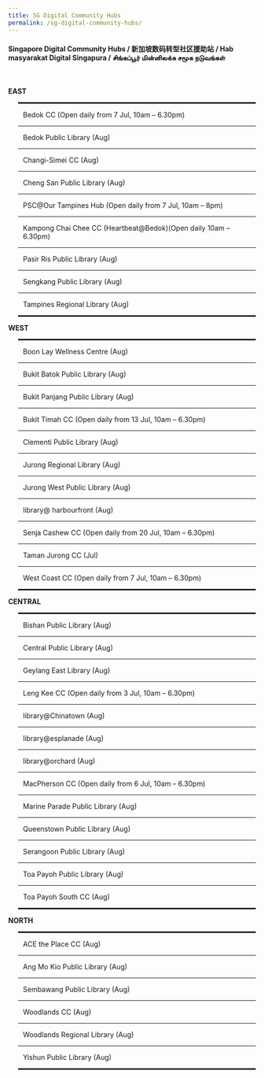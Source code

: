```yaml
---
title: SG Digital Community Hubs
permalink: /sg-digital-community-hubs/
---
```


#### Singapore Digital Community Hubs / 新加坡数码转型社区援助站 / Hab masyarakat Digital Singapura / சிங்கப்பூர் மின்னிலக்க சமூக நடுவங்கள்

<br>
 <div class="row">
    <div class="col-sm-6">
    <p><strong>EAST</strong></p>
    <div style="padding-left: 20px;">
    <hr style="border: 1px solid;">
    <p style="margin-left: 10px;">Bedok CC (Open daily from 7 Jul, 10am &ndash; 6.30pm)</p>
    <hr>
    <p style="margin-left: 10px;">Bedok Public Library (Aug)</p>
    <hr>
    <p style="margin-left: 10px;">Changi-Simei CC (Aug)</p>
    <hr>
    <p style="margin-left: 10px;">Cheng San Public Library (Aug)</p>
    <hr>
    <p style="margin-left: 10px;">PSC@Our Tampines Hub (Open daily from 7 Jul, 10am &ndash; 8pm)</p>
    <hr>
    <p style="margin-left: 10px;">Kampong Chai Chee CC (Heartbeat@Bedok)(Open daily 10am &ndash; 6.30pm)</p>
    <hr>
    <p style="margin-left: 10px;">Pasir Ris Public Library (Aug)</p>
    <hr>
    <p style="margin-left: 10px;">Sengkang Public Library (Aug)</p>
    <hr>
    <p style="margin-left: 10px;">Tampines Regional Library (Aug)</p>
    <hr style="border: 1px solid;">
    </div>
    <p><strong>WEST</strong></p>
    <div style="padding-left: 20px;">
    <hr style="border: 1px solid;">
    <p style="margin-left: 10px;">Boon Lay Wellness Centre (Aug)</p>
    <hr>
    <p style="margin-left: 10px;">Bukit Batok Public Library (Aug)</p>
    <hr>
    <p style="margin-left: 10px;">Bukit Panjang Public Library (Aug)</p>
    <hr>
    <p style="margin-left: 10px;">Bukit Timah CC (Open daily from 13 Jul, 10am &ndash; 6.30pm)</p>
    <hr>
    <p style="margin-left: 10px;">Clementi Public Library (Aug)</p>
    <hr>
    <p style="margin-left: 10px;">Jurong Regional Library (Aug)</p>
    <hr>
    <p style="margin-left: 10px;">Jurong West Public Library (Aug)</p>
    <hr>
    <p style="margin-left: 10px;">library@ harbourfront (Aug)</p>
    <hr>
    <p style="margin-left: 10px;">Senja Cashew CC (Open daily from 20 Jul, 10am &ndash; 6.30pm)</p>
    <hr>
    <p style="margin-left: 10px;">Taman Jurong CC (Jul)</p>
    <hr>
    <p style="margin-left: 10px;">West Coast CC (Open daily from 7 Jul, 10am &ndash; 6.30pm)</p>
    <hr style="border: 1px solid;">
    </div>
    </div>
    <div class="col-sm-6">
    <p><strong>CENTRAL</strong></p>
    <div style="padding-left: 20px;">
    <hr style="border: 1px solid;">
    <p style="margin-left: 10px;">Bishan Public Library (Aug)</p>
    <hr>
    <p style="margin-left: 10px;">Central Public Library (Aug)</p>
    <hr>
    <p style="margin-left: 10px;">Geylang East Library (Aug)</p>
    <hr>
    <p style="margin-left: 10px;">Leng Kee CC (Open daily from 3 Jul, 10am &ndash; 6.30pm)</p>
    <hr>
    <p style="margin-left: 10px;">library@Chinatown (Aug)</p>
    <hr>
    <p style="margin-left: 10px;">library@esplanade (Aug)</p>
    <hr>
    <p style="margin-left: 10px;">library@orchard (Aug)</p>
    <hr>
    <p style="margin-left: 10px;">MacPherson CC (Open daily from 6 Jul, 10am &ndash; 6.30pm)</p>
    <hr>
    <p style="margin-left: 10px;">Marine Parade Public Library (Aug)</p>
    <hr>
    <p style="margin-left: 10px;">Queenstown Public Library (Aug)</p>
    <hr>
    <p style="margin-left: 10px;">Serangoon Public Library (Aug)</p>
    <hr>
    <p style="margin-left: 10px;">Toa Payoh Public Library (Aug)</p>
    <hr>
    <p style="margin-left: 10px;">Toa Payoh South CC (Aug)</p>
    <hr style="border: 1px solid;">
    </div>
    <p><strong>NORTH</strong></p>
    <div style="padding-left: 20px;">
    <hr style="border: 1px solid;">
    <p style="margin-left: 10px;">ACE the Place CC (Aug)</p>
    <hr>
    <p style="margin-left: 10px;">Ang Mo Kio Public Library (Aug)</p>
    <hr>
    <p style="margin-left: 10px;">Sembawang Public Library (Aug)</p>
    <hr>
    <p style="margin-left: 10px;">Woodlands CC (Aug)</p>
    <hr>
    <p style="margin-left: 10px;">Woodlands Regional Library (Aug)</p>
    <hr>
    <p style="margin-left: 10px;">Yishun Public Library (Aug)</p>
    <hr style="border: 1px solid;">
    </div>
    </div>
    </div>
